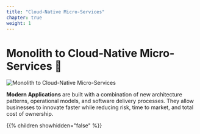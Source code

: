 ```yaml
---
title: "Cloud-Native Micro-Services"
chapter: true
weight: 1
---
```



# Monolith to Cloud-Native Micro-Services 🚀

![Monolith to Cloud-Native Micro-Services](/images/Monolith-to-Cloud-Native-Micro-Services.png?width=50pc)

**Modern Applications** are built with a combination of new architecture patterns, operational models, and software delivery processes. They allow businesses to innovate faster while reducing risk, time to market, and total cost of ownership.


{{% children showhidden="false" %}}